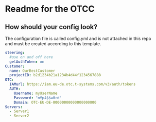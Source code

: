 # Readme for the OTCC


## How should your config look?

The configuration file is called config.yml and is not attached in this repo and must be created according to this template.

```yaml
steering:
  #use on and off here
  getAuthToken: on
Customer:
  name: OurBestCustomer
  projectID: b2d1234b21a1234b4d44f1234567888
OTC:
  IAMurl: https://iam.eu-de.otc.t-systems.com/v3/auth/tokens
  AUTH:
    Username: myUserName
    Password: "m¥p4$$w0rd"
    Domain: OTC-EU-DE-00000000000000000000
Servers:
  - Server1
  - Server2
```

